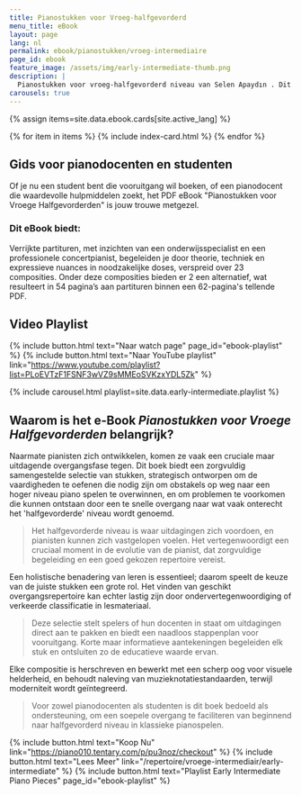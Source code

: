 ```yaml
---
title: Pianostukken voor Vroeg-halfgevorderd
menu_title: eBook
layout: page
lang: nl
permalink: ebook/pianostukken/vroeg-intermediaire
page_id: ebook
feature_image: /assets/img/early-intermediate-thumb.png
description: |
  Pianostukken voor vroeg-halfgevorderd niveau van Selen Apaydın . Dit eBook biedt 23 zorgvuldig gekozen composities, perfect voor de overgang van beginner naar halfgevorderd. Elk stuk bevat verrijkte partituren en nuttige aantekeningen. Transformeer je klassieke piano-educatie! 📖 #SelenApaydin #VroegeHalfgevorderden
carousels: true
---
```


{% assign items=site.data.ebook.cards[site.active_lang] %}
<section id="wide-div">
  <section class="hero" id="blog">
    {% for item in items %}
        {% include index-card.html %}
    {% endfor %}
  </section>
</section>

## Gids voor pianodocenten en studenten

Of je nu een student bent die vooruitgang wil boeken, of een pianodocent die waardevolle hulpmiddelen zoekt, het PDF eBook "Pianostukken voor Vroege Halfgevorderden" is jouw trouwe metgezel. 

### Dit eBook biedt:

Verrijkte partituren, met inzichten van een onderwijsspecialist en een professionele concertpianist, begeleiden je door theorie, techniek en expressieve nuances in noodzakelijke doses, verspreid over 23 composities. Onder deze composities bieden er 2 een alternatief, wat resulteert in 54 pagina’s aan partituren binnen een 62-pagina's tellende PDF.

## Video Playlist
{% include button.html text="Naar watch page" page_id="ebook-playlist" %} {% include button.html text="Naar YouTube playlist" link="https://www.youtube.com/playlist?list=PLoEVTzF1FSNF3wVZ9sMMEoSVKzxYDL5Zk" %}

{% include carousel.html playlist=site.data.early-intermediate.playlist %}

## Waarom is het e-Book _Pianostukken voor Vroege Halfgevorderden_ belangrijk?

Naarmate pianisten zich ontwikkelen, komen ze vaak een cruciale maar uitdagende overgangsfase tegen. Dit boek biedt een zorgvuldig samengestelde selectie van stukken, strategisch ontworpen om de vaardigheden te oefenen die nodig zijn om obstakels op weg naar een hoger niveau piano spelen te overwinnen, en om problemen te voorkomen die kunnen ontstaan door een te snelle overgang naar wat vaak onterecht het 'halfgevorderde' niveau wordt genoemd.

> Het halfgevorderde niveau is waar uitdagingen zich voordoen, en pianisten kunnen zich vastgelopen voelen. Het vertegenwoordigt een cruciaal moment in de evolutie van de pianist, dat zorgvuldige begeleiding en een goed gekozen repertoire vereist.

Een holistische benadering van leren is essentieel; daarom speelt de keuze van de juiste stukken een grote rol. Het vinden van geschikt overgangsrepertoire kan echter lastig zijn door ondervertegenwoordiging of verkeerde classificatie in lesmateriaal.

> Deze selectie stelt spelers of hun docenten in staat om uitdagingen direct aan te pakken en biedt een naadloos stappenplan voor vooruitgang. Korte maar informatieve aantekeningen begeleiden elk stuk en ontsluiten zo de educatieve waarde ervan.

Elke compositie is herschreven en bewerkt met een scherp oog voor visuele helderheid, en behoudt naleving van muzieknotatiestandaarden, terwijl moderniteit wordt geïntegreerd.

> Voor zowel pianodocenten als studenten is dit boek bedoeld als ondersteuning, om een soepele overgang te faciliteren van beginnend naar halfgevorderd niveau in klassieke pianospelen.

{% include button.html text="Koop Nu" link="https://piano010.tentary.com/p/pu3noz/checkout" %} {% include button.html text="Lees Meer" link="/repertoire/vroege-intermediair/early-intermediate" %} {% include button.html text="Playlist Early Intermediate Piano Pieces" page_id="ebook-playlist" %} 

